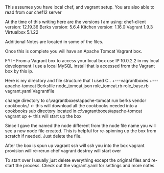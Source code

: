 This assumes you have local chef, and vagrant setup.
You are also able to read from our chef12 server

At the time of this writing here are the versions I am using:
chef-client version: 12.19.36
Berks version: 5.6.4
Kitchen version: 1.16.0
Vagrant 1.9.3
Virtualbox 5.1.22

Additional Notes are located in some of the files.

Once this is complete you will have an Apache Tomcat Vagrant box.  

FYI - From a Vagrant box to access your local box use IP 10.0.2.2 in my local development I use a local MySQL install that is accessed from the Vagrant box by this ip.

Here is my directory and file structure that I used
C:.
+---vagrantboxes
          +---apache-tomcat
                Berksfile
                node_tomcat.json
                role_tomcat.rb
                role_base.rb
                vagrant.yaml
                Vagrantfile

change directory to c:\vagrantboxes\apache-tomcat
run berks vendor cookbooks/ <- this will download all the cookbooks needed into a cookbooks sub directory located in c:\vagrantboxes\apache-tomcat\
vagrant up <- this will start up the box

Since I gave the named the node different from the node file name you will see a new node file created.  This is helpful for re-spinning up the box from scratch if needed.  Just delete the file.

After the box is spun up
vagrant ssh will ssh you into the box
vagrant provision will re-rerun chef
vagrant destroy will start over

To start over I usually just delete everything except the original files and re-start the process. 
Check out the vagrant.yaml for settings and more notes.
